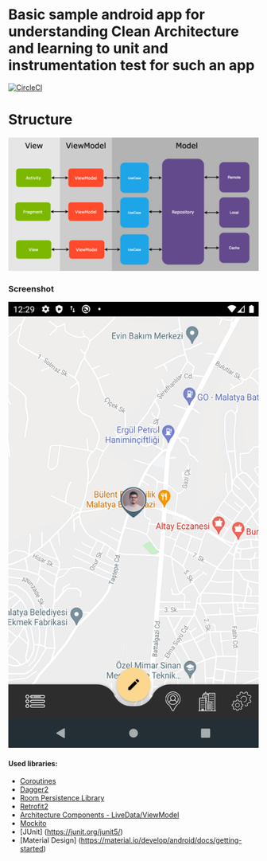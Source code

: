 # Basic sample android app for understanding Clean Architecture and learning to unit and instrumentation test for such an app
[![CircleCI](https://circleci.com/gh/MahdiHatami/here-i-am.svg?style=svg&circle-token=854e87b299d7b2e30a09ff618c27e64698803950)](<LINK>)

# Structure
![Screenshot](structure.png)

### Screenshot
![Screenshot](screen.png)

#### Used libraries:
* [Coroutines](https://kotlinlang.org/docs/reference/coroutines-overview.html)
* [Dagger2](https://dagger.dev/)
* [Room Persistence Library](https://developer.android.com/topic/libraries/architecture/room)
* [Retrofit2](https://github.com/square/retrofit)
* [Architecture Components - LiveData/ViewModel](https://developer.android.com/topic/libraries/architecture/index.html)
* [Mockito](https://github.com/mockito/mockito)
* [JUnit] (https://junit.org/junit5/)
* [Material Design] (https://material.io/develop/android/docs/getting-started)

